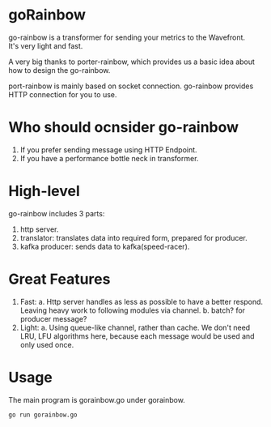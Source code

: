 # goRainbow
go-rainbow is a transformer for sending your metrics to the Wavefront.   
It's very light and fast.

A very big thanks to porter-rainbow, which provides us a basic idea about how to design the go-rainbow.

port-rainbow is mainly based on socket connection. go-rainbow provides HTTP connection for you to use.

# Who should ocnsider go-rainbow
1. If you prefer sending message using HTTP Endpoint. 
2. If you have a performance bottle neck in transformer.

# High-level
go-rainbow includes 3 parts:
1. http server.
2. translator: translates data into required form, prepared for producer.
3. kafka producer: sends data to kafka(speed-racer).

# Great Features
1. Fast:
    a. Http server handles as less as possible to have a better respond. Leaving heavy work to following modules via channel.
    b. batch? for producer message?
2. Light:
    a. Using queue-like channel, rather than cache. We don't need LRU, LFU algorithms here, because each message would be used and only used once. 
# Usage
The main program is gorainbow.go under gorainbow.
```
go run gorainbow.go
```